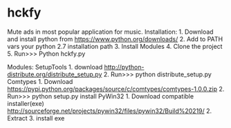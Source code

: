hckfy
=====

Mute ads in most popular application for music.
Installation:
	1. Download and install python from https://www.python.org/downloads/
	2. Add to PATH vars your python 2.7 installation path
	3. Install Modules
	4. Clone the project
	5. Run>>> Python hckfy.py

Modules:
SetupTools
	1. download http://python-distribute.org/distribute_setup.py
	2. Run>>> python distribute_setup.py
Comtypes
	1. Download https://pypi.python.org/packages/source/c/comtypes/comtypes-1.0.0.zip
	2. Run>>> python setup.py install
PyWin32
	1. Download compatible installer(exe) http://sourceforge.net/projects/pywin32/files/pywin32/Build%20219/
	2. Extract
	3. install exe